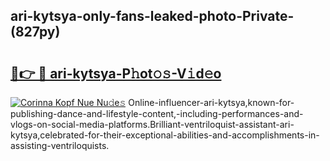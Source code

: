 ## ari-kytsya-only-fans​-leaked-photo​-Private-(827py)


# <h2><a href="https://mediaupload.pro?title=ari-kytsya&ref=git">🔗👉 🔴 ari-kytsya-P𝚑ot𝚘𝚜-V𝚒d𝚎o</a></h2>

[![Corinna Kopf Nue Nu𝚍e𝚜](https://i.imgur.com/0qMVB7G.gif)](https://mediaupload.pro?title=ari-kytsya&ref=git)
Online-influencer-ari-kytsya,known-for-publishing-dance-and-lifestyle-content,-including-performances-and-vlogs-on-social-media-platforms.Brilliant-ventriloquist-assistant-ari-kytsya,celebrated-for-their-exceptional-abilities-and-accomplishments-in-assisting-ventriloquists.  